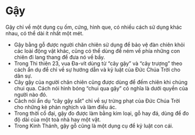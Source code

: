 # Gậy

Gậy chỉ về một dụng cụ ốm, cứng, hình que, có nhiều cách sử dụng khác nhau, có thể dài ít nhất một mét.
- Gậy bằng gỗ được người chăn chiên sử dụng để bảo vệ đàn chiên khỏi các loài động vật khác, cũng có thể dùng để ném về phía những con chiên đi lang thang để đưa nó về bầy.
- Trong Thi thiên 23, vua Đa-vít dùng từ “cây gậy” và “cây trượng” theo cách ẩn dụ để chỉ về sự hướng dẫn và kỷ luật của Đức Chúa Trời cho dân sự.
- Cây gậy của người chăn chiên cũng được dùng để đếm chiên khi chúng chui qua. Cách nói hình bóng “chui qua gậy” có nghĩa là dưới quyền của người nào đó.
- Cách nói ẩn dụ “cây gậy sắt” chỉ về sự trừng phạt của Đức Chúa Trời cho những kẻ phản nghịch và làm điều ác.
- Trong thời cổ đại, gậy đo được làm bằng kim loại, gỗ hay đá, dùng để đo độ dài của một toà nhà hay một vật.
- Trong Kinh Thánh, gậy gỗ cũng là một dụng cụ để kỷ luật con cái.

